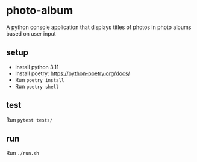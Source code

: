 # photo-album

A python console application that displays titles of photos in photo albums based on user input

## setup

- Install python 3.11
- Install poetry: https://python-poetry.org/docs/
- Run `poetry install`
- Run `poetry shell`

## test

Run `pytest tests/`

## run

Run `./run.sh`
